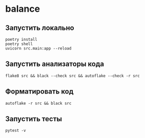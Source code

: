 # balance

## Запустить локально
~~~
poetry install
poetry shell
uvicorn src.main:app --reload
~~~

## Запустить анализаторы кода
~~~
flake8 src && black --check src && autoflake --check -r src
~~~

## Форматировать код
~~~
autoflake -r src && black src
~~~

## Запустить тесты
~~~
pytest -v
~~~
